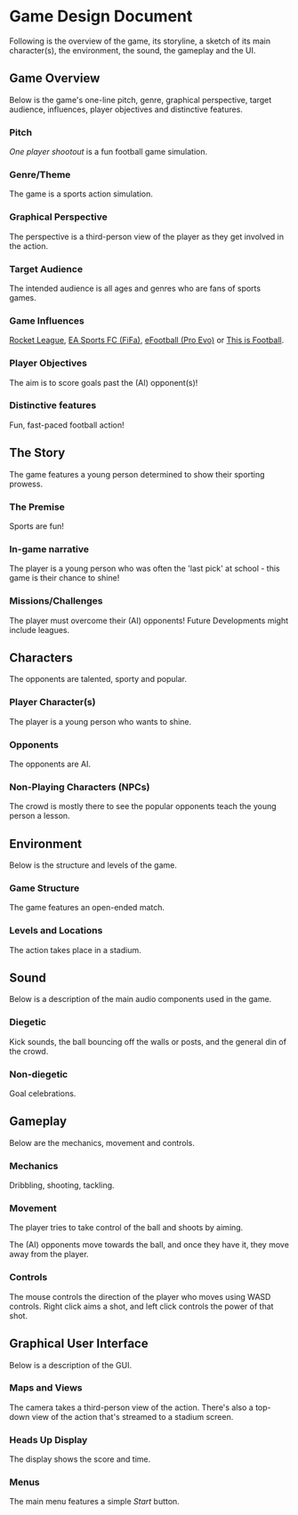 # Game Design Document

Following is the overview of the game, its storyline, a sketch of its main character(s), the environment, the sound, the gameplay and the UI.

## Game Overview

Below is the game's one-line pitch, genre, graphical perspective, target audience, influences, player objectives and distinctive features.

### ​Pitch

_One player shootout_ is a fun football game simulation.

### ​Genre/Theme

The game is a sports action simulation.

### ​Graphical Perspective

The perspective is a third-person view of the player as they get involved in the action.

### ​Target Audience

The intended audience is all ages and genres who are fans of sports games.

### ​Game Influences

[Rocket League](https://www.rocketleague.com/en), [EA Sports FC (FiFa)](https://www.ea.com/en-gb/games/ea-sports-fc), [eFootball (Pro Evo)](https://www.konami.com/efootball/en/) or [This is Football](https://en.wikipedia.org/wiki/This_Is_Football).

### ​Player Objectives

The aim is to score goals past the (AI) opponent(s)!

### ​Distinctive features

Fun, fast-paced football action!

## ​The Story

The game features a young person determined to show their sporting prowess.

### ​The Premise

Sports are fun!

### ​In-game narrative

The player is a young person who was often the 'last pick' at school - this game is their chance to shine!

### ​Missions/Challenges

The player must overcome their (AI) opponents! Future Developments might include leagues.

## Characters

The opponents are talented, sporty and popular.

### Player Character(s)

The player is a young person who wants to shine.

### Opponents

The opponents are AI.

### Non-Playing Characters (NPCs)

The crowd is mostly there to see the popular opponents teach the young person a lesson.

## ​Environment

Below is the structure and levels of the game.

### ​Game Structure

The game features an open-ended match.

### ​Levels and Locations

The action takes place in a stadium.

## Sound

Below is a description of the main audio components used in the game.

### Diegetic

Kick sounds, the ball bouncing off the walls or posts, and the general din of the crowd.

### Non-diegetic

Goal celebrations.

## ​Gameplay

Below are the mechanics, movement and controls.

### ​Mechanics

Dribbling, shooting, tackling.

### ​Movement

The player tries to take control of the ball and shoots by aiming.

The (AI) opponents move towards the ball, and once they have it, they move away from the player.

### ​Controls

The mouse controls the direction of the player who moves using WASD controls. Right click aims a shot, and left click controls the power of that shot.

## Graphical User Interface

Below is a description of the GUI.

### ​Maps and Views

The camera takes a third-person view of the action. There's also a top-down view of the action that's streamed to a stadium screen.

### ​Heads Up Display

The display shows the score and time.

### ​Menus

The main menu features a simple _Start_ button.
